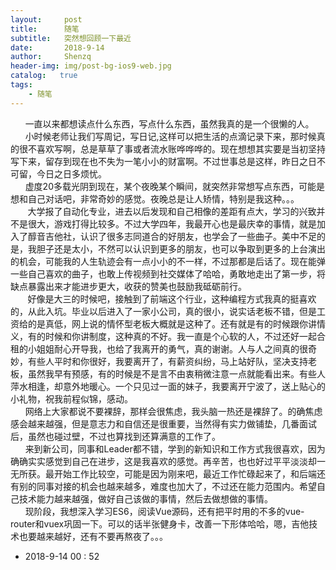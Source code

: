 ```yaml
---
layout:     post
title:      随笔
subtitle:   突然想回顾一下最近
date:       2018-9-14
author:     Shenzq
header-img: img/post-bg-ios9-web.jpg
catalog:   true
tags:
    - 随笔
---
```


&nbsp;&nbsp;  &nbsp;&nbsp;&nbsp;一直以来都想读点什么东西，写点什么东西，虽然我真的是一个很懒的人。<br/>
&nbsp;&nbsp;  &nbsp;&nbsp;&nbsp;小时候老师让我们写周记，写日记,这样可以把生活的点滴记录下来，那时候真的很不喜欢写啊，总是草草了事或者流水账哗哗哗的。现在想想其实要是当初坚持写下来，留存到现在也不失为一笔小小的财富啊。不过世事总是这样，昨日之日不可留，今日之日多烦忧。<br/>
&nbsp;&nbsp;  &nbsp;&nbsp;&nbsp;虚度20多载光阴到现在，某个夜晚某个瞬间，就突然非常想写点东西，可能是想和自己对话吧，非常奇妙的感觉。夜晚总是让人矫情，特别是我这种。。。<br/>
&nbsp;&nbsp;  &nbsp;&nbsp;&nbsp; 大学报了自动化专业，进去以后发现和自己相像的差距有点大，学习的兴致并不是很大，游戏打得比较多。不过大学四年，我最开心也是最庆幸的事情，就是加入了醇音吉他社，认识了很多志同道合的好朋友，也学会了一些曲子。美中不足的是，我胆子还是太小，不然可以认识到更多的朋友，也可以争取到更多的上台演出的机会，可能我的人生轨迹会有一点小小的不一样，不过那都是后话了。现在能弹一些自己喜欢的曲子，也敢上传视频到社交媒体了哈哈，勇敢地走出了第一步，将缺点暴露出来才能进步更大，收获的赞美也鼓励我砥砺前行。<br/>
&nbsp;&nbsp;  &nbsp;&nbsp;&nbsp; 好像是大三的时候吧，接触到了前端这个行业，这种编程方式我真的挺喜欢的，从此入坑。毕业以后进入了一家小公司，真的很小，说实话老板不错，但是工资给的是真低，网上说的情怀型老板大概就是这种了。还有就是有的时候跟你讲情义，有的时候和你讲制度，这种真的不好。我一直是个心软的人，不过还好一起合租的小姐姐耐心开导我，也给了我离开的勇气，真的谢谢。人与人之间真的很奇妙，有些人平时和你很好，我要离开了，有薪资纠纷，马上站好队，坚决支持老板，虽然我早有预感，有的时候是不是言不由衷稍微注意一点就能看出来。有些人萍水相逢，却意外地暖心。一个只见过一面的妹子，我要离开宁波了，送上贴心的小礼物，祝我前程似锦，感动。<br/>
&nbsp;&nbsp;  &nbsp;&nbsp;&nbsp;网络上大家都说不要裸辞，那样会很焦虑，我头脑一热还是裸辞了。的确焦虑感会越来越强，但是意志力和自信还是很重要，当然得有实力做铺垫，几番面试后，虽然也碰过壁，不过也算找到还算满意的工作了。<br/>
&nbsp;&nbsp;  &nbsp;&nbsp;&nbsp;来到新公司，同事和Leader都不错，学到的新知识和工作方式我很喜欢，因为确确实实感觉到自己在进步，这是我喜欢的感觉。再辛苦，也也好过平平淡淡却一无所获。最开始工作比较空，可能是因为刚来吧，最近工作忙碌起来了，和后端还有别的同事对接的机会也越来越多，难度也加大了，不过还在能力范围内。希望自己技术能力越来越强，做好自己该做的事情，然后去做想做的事情。<br/>
&nbsp;&nbsp;  &nbsp;&nbsp;&nbsp;现阶段，我想深入学习ES6，阅读Vue源码，还有把平时用的不多的vue-router和vuex巩固一下。可以的话半张健身卡，改善一下形体哈哈，嗯，吉他技术也要越来越好，还有不要再熬夜了。。。

- 2018-9-14 00 : 52
 
